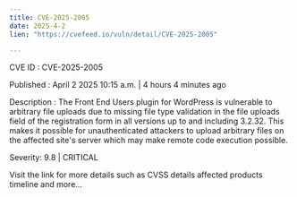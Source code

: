 ```yaml
---
title: CVE-2025-2005
date: 2025-4-2
lien: "https://cvefeed.io/vuln/detail/CVE-2025-2005"

---
```


CVE ID : CVE-2025-2005

Published :  April 2
2025
10:15 a.m. | 4 hours
4 minutes ago

Description : The Front End Users plugin for WordPress is vulnerable to arbitrary file uploads due to missing file type validation in the file uploads field of the registration form in all versions up to
and including
3.2.32. This makes it possible for unauthenticated attackers to upload arbitrary files on the affected site's server which may make remote code execution possible.

Severity: 9.8 | CRITICAL

Visit the link for more details
such as CVSS details
affected products
timeline
and more...
